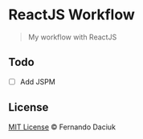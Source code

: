 # ReactJS Workflow

> My workflow with ReactJS

## Todo

* [ ] Add JSPM

## License

[MIT License](https://github.com/fdaciuk/licenses/blob/master/MIT-LICENSE.md) &copy; Fernando Daciuk
